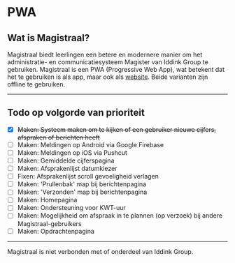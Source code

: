 # PWA
## Wat is Magistraal?
Magistraal biedt leerlingen een betere en modernere manier om het administratie- en communicatiesysteem Magister van Iddink Group te gebruiken. Magistraal is een PWA (Progressive Web App), wat betekent dat het te gebruiken is als app, maar ook als [website](https://tjalling.net/magistraal/). Beide varianten zijn offline te gebruiken.

---

## Todo op volgorde van prioriteit
- [x] ~~Maken: Systeem maken om te kijken of een gebruiker nieuwe cijfers, afspraken of berichten heeft~~
- [ ] Maken: Meldingen op Android via Google Firebase
- [ ] Maken: Meldingen op iOS via Pushcut
- [ ] Maken: Gemiddelde cijferspagina
- [ ] Maken: Afsprakenlijst datumkiezer
- [ ] Fixen: Afsprakenlijst scroll gevoeligheid verlagen
- [ ] Maken: 'Prullenbak' map bij berichtenpagina
- [ ] Maken: 'Verzonden' map bij berichtenpagina
- [ ] Maken: Homepagina
- [ ] Maken: Ondersteuning voor KWT-uur
- [ ] Maken: Mogelijkheid om afspraak in te plannen (op verzoek) bij andere Magistraal-gebruikers
- [ ] Maken: Opdrachtenpagina

---

Magistraal is niet verbonden met of onderdeel van Iddink Group.
